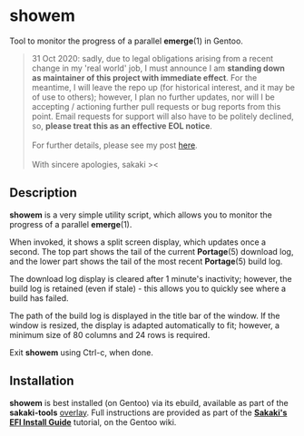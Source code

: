 # showem

Tool to monitor the progress of a parallel **emerge**(1) in Gentoo.

> 31 Oct 2020: sadly, due to legal obligations arising from a recent change in my 'real world' job, I must announce I am **standing down as maintainer of this project with immediate effect**. For the meantime, I will leave the repo up (for historical interest, and it may be of use to others); however, I plan no further updates, nor will I be accepting / actioning further pull requests or bug reports from this point. Email requests for support will also have to be politely declined, so, **please treat this as an effective EOL notice**.<br><br>For further details, please see my post [here](https://forums.gentoo.org/viewtopic-p-8522963.html#8522963).<br><br>With sincere apologies, sakaki ><

## Description

**showem** is a very simple utility script, which allows you to monitor the progress of a parallel **emerge**(1).

When invoked, it shows a split screen display, which updates once a second. The top part shows the tail of the current **Portage**(5) download log, and the lower part shows the tail of the most recent **Portage**(5) build log.

The download log display is cleared after 1 minute's inactivity; however, the build log is retained (even if stale) - this allows you to quickly see where a build has failed.

The path of the build log is displayed in the title bar of the window. If the window is resized, the display is adapted automatically to fit; however, a minimum size of 80 columns and 24 rows is required.

Exit **showem** using Ctrl-c, when done.

## Installation

**showem** is best installed (on Gentoo) via its ebuild, available as part of the **sakaki-tools** [overlay](https://github.com/sakaki-/sakaki-tools).
Full instructions are provided as part of the [**Sakaki's EFI Install Guide**](https://wiki.gentoo.org/wiki/Sakaki's_EFI_Install_Guide) tutorial, on the Gentoo wiki.
